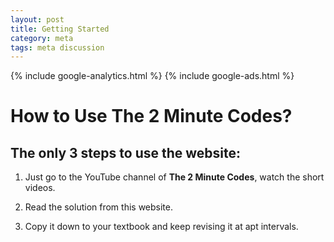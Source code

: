 ```yaml
---
layout: post
title: Getting Started
category: meta
tags: meta discussion
---
```

{% include google-analytics.html %}
{% include google-ads.html %}


# How to Use The 2 Minute Codes?

## The only 3 steps to use the website:

1. Just go to the YouTube channel of **The 2 Minute Codes**, watch the short videos.

2. Read the solution from this website.

3. Copy it down to your textbook and keep revising it at apt intervals.

